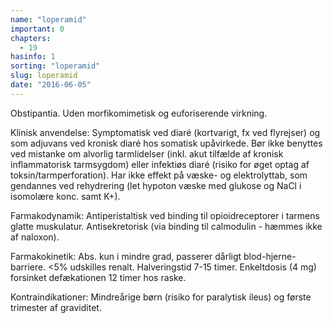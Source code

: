 ```yaml
---
name: "loperamid"
important: 0
chapters:  
  - 19
hasinfo: 1
sorting: "loperamid"
slug: loperamid
date: "2016-06-05"
---
```


Obstipantia. Uden morfikomimetisk og euforiserende virkning.

Klinisk anvendelse: Symptomatisk ved diaré (kortvarigt, fx ved flyrejser) og som adjuvans ved kronisk diaré hos somatisk upåvirkede. Bør ikke benyttes ved mistanke om alvorlig tarmlidelser (inkl. akut tilfælde af kronisk inflammatorisk tarmsygdom) eller infektiøs diaré (risiko for øget optag af toksin/tarmperforation). Har ikke effekt på væske- og elektrolyttab, som gendannes ved rehydrering (let hypoton væske med glukose og NaCl i isomolære konc. samt K+).

Farmakodynamik: Antiperistaltisk ved binding til opioidreceptorer i tarmens glatte muskulatur. Antisekretorisk (via binding til calmodulin - hæmmes ikke af naloxon).

Farmakokinetik: Abs. kun i mindre grad, passerer dårligt blod-hjerne-barriere. <5% udskilles renalt. Halveringstid 7-15 timer. Enkeltdosis (4 mg) forsinket defækationen 12 timer hos raske.

Kontraindikationer: Mindreårige børn (risiko for paralytisk ileus) og første trimester af graviditet.
